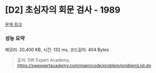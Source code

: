 # [D2] 초심자의 회문 검사 - 1989 

[문제 링크](https://swexpertacademy.com/main/code/problem/problemDetail.do?contestProbId=AV5PyTLqAf4DFAUq) 

### 성능 요약

메모리: 20,400 KB, 시간: 132 ms, 코드길이: 404 Bytes



> 출처: SW Expert Academy, https://swexpertacademy.com/main/code/problem/problemList.do